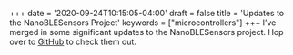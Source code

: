 +++
date = '2020-09-24T10:15:05-04:00'
draft = false
title = 'Updates to the NanoBLESensors Project'
keywords = ["microcontrollers"]
+++
I’ve merged in some significant updates to the NanoBLESensors project. Hop over to [GitHub](https://github.com/tjpetz/NanoBLESensors) to check them out.
